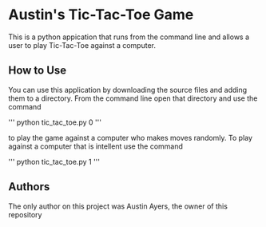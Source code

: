 # Austin's Tic-Tac-Toe Game

This is a python appication that runs from the command line
and allows a user to play Tic-Tac-Toe against a computer.

## How to Use

You can use this application by downloading the source files and 
adding them to a directory. From the command line open that 
directory and use the command 

'''
python tic_tac_toe.py 0
'''

to play the game against a computer who makes moves randomly. To
play against a computer that is intellent use the command

'''
python tic_tac_toe.py 1
'''

## Authors
The only author on this project was Austin Ayers, the owner of
this repository
